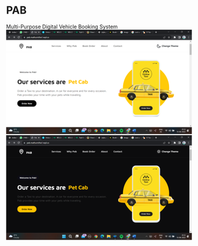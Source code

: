 # PAB
Multi-Purpose Digital Vehicle Booking System
<img src="https://github.com/MATHUMITHAV/PAB/blob/main/2022-06-15%20(5).png">
<img src="https://github.com/MATHUMITHAV/PAB/blob/main/2022-06-15%20(4).png">

